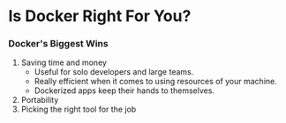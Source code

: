 # Is Docker Right For You?

### Docker's Biggest Wins
1. Saving time and money
    - Useful for solo developers and large teams.
    - Really efficient when it comes to using resources of your machine.
    - Dockerized apps keep their hands to themselves.
2. Portability
3. Picking the right tool for the job
